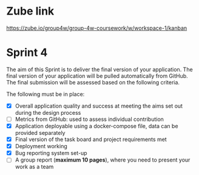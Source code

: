 # Zube link
https://zube.io/group4w/group-4w-coursework/w/workspace-1/kanban

# Sprint 4
The aim of this Sprint is to deliver the final version of your application. The final version of
your application will be pulled automatically from GitHub. The final submission will be
assessed based on the following criteria.

The following must be in place:

- [X]  Overall application quality and success at meeting the aims set out during the design process
- [ ]  Metrics from GitHub: used to assess individual contribution
- [X]  Application deployable using a docker-compose file, data can be provided separately
- [X]  Final version of the task board and project requirements met
- [X]  Deployment working
- [X]  Bug reporting system set-up
- [ ]  A group report (**maximum 10 pages**), where you need to present your work as a team
